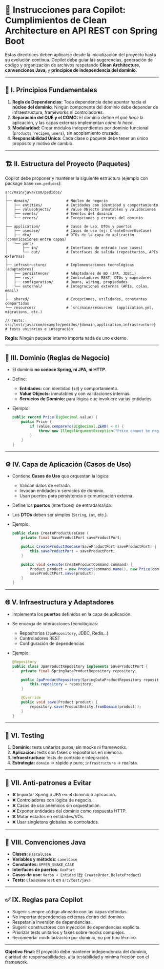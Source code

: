 # 🧭 Instrucciones para Copilot: Cumplimientos de Clean Architecture en API REST con Spring Boot

Estas directrices deben aplicarse desde la inicialización del proyecto hasta su evolución continua. Copilot debe guiar las sugerencias, generación de código y organización de archivos respetando **Clean Architecture**, **convenciones Java**, y **principios de independencia del dominio**.

---

## 🧩 I. Principios Fundamentales

1. **Regla de Dependencias:** Toda dependencia debe apuntar hacia el **núcleo del dominio**. Ningún componente del dominio debe depender de infraestructura, frameworks ni controladores.
2. **Separación del QUÉ y el CÓMO:** El dominio define el *qué hace* la aplicación, y las capas externas implementan *cómo lo hace*.
3. **Modularidad:** Crear módulos independientes por dominio funcional (`products`, `recipes`, `users`), sin acoplamiento cruzado.
4. **Responsabilidad Única:** Cada clase o paquete debe tener un único propósito y motivo de cambio.

---

## 🏗 II. Estructura del Proyecto (Paquetes)

Copilot debe proponer y mantener la siguiente estructura (ejemplo con package base `com.pedidos`):

```
src/main/java/com/pedidos/
│
├── domain/                 # Núcleo de negocio
│   ├── entities/           # Entidades con identidad y comportamiento
│   ├── valueobjects/       # Value Objects inmutables y validaciones
│   ├── events/             # Eventos del dominio
│   └── errors/             # Excepciones y errores del dominio
│
├── application/            # Casos de uso, DTOs y puertos
│   ├── usecase/            # Casos de uso (ej: CreateOrderUseCase)
│   ├── dto/                # DTOs de la capa de aplicación (comunicaciones entre capas)
│   └── port/
│       ├── in/             # Interfaces de entrada (use cases)
│       └── out/            # Interfaces de salida (repositorios, APIs externas)
│
├── infrastructure/         # Implementaciones tecnológicas (adaptadores)
│   ├── persistence/        # Adaptadores de BD (JPA, JDBC…)
│   ├── rest/               # Controladores REST, DTOs y mapeadores
│   ├── configuration/      # Beans, wiring, propiedades
│   └── external/           # Integraciones externas (APIs, colas, email)
│
├── shared/                 # Excepciones, utilidades, constantes compartidas
└── resources/              # `src/main/resources` (application.yml, migrations, etc.)

// Tests:
src/test/java/com/example/pedidos/{domain,application,infrastructure}  # tests unitarios e integración
```

**Regla:** Ningún paquete interno importa nada de uno externo.

---

## 🧠 III. Dominio (Reglas de Negocio)

* El dominio **no conoce Spring, ni JPA, ni HTTP**.
* Define:

  * **Entidades:** con identidad (`id`) y comportamiento.
  * **Value Objects:** inmutables y con validaciones internas.
  * **Servicios de Dominio:** para lógica que involucre varias entidades.
* Ejemplo:

  ```java
  public record Price(BigDecimal value) {
      public Price {
          if (value.compareTo(BigDecimal.ZERO) < 0) {
              throw new IllegalArgumentException("Price cannot be negative");
          }
      }
  }
  ```

---

## ⚙️ IV. Capa de Aplicación (Casos de Uso)

* Contiene **Casos de Uso** que orquestan la lógica:

  * Validan datos de entrada.
  * Invocan entidades o servicios de dominio.
  * Usan puertos para persistencia o comunicación externa.
* Define los **puertos** (interfaces) de entrada/salida.
* Los **DTOs** deben ser simples (`String`, `int`, etc.).
* Ejemplo:

  ```java
  public class CreateProductUseCase {
      private final SaveProductPort saveProductPort;

      public CreateProductUseCase(SaveProductPort saveProductPort) {
          this.saveProductPort = saveProductPort;
      }

      public void execute(CreateProductCommand command) {
          Product product = new Product(command.name(), new Price(command.price()));
          saveProductPort.save(product);
      }
  }
  ```

---

## 🌐 V. Infraestructura y Adaptadores

* Implementa los **puertos** definidos en la capa de aplicación.
* Se encarga de interacciones tecnológicas:

  * Repositorios (`JpaRepository`, JDBC, Redis…)
  * Controladores REST
  * Configuración de dependencias
* Ejemplo:

  ```java
  @Repository
  public class JpaProductRepository implements SaveProductPort {
      private final SpringDataProductRepository repository;

      public JpaProductRepository(SpringDataProductRepository repository) {
          this.repository = repository;
      }

      @Override
      public void save(Product product) {
          repository.save(ProductEntity.fromDomain(product));
      }
  }
  ```

---

## 🧪 VI. Testing

1. **Dominio:** tests unitarios puros, sin mocks ni frameworks.
2. **Aplicación:** tests con fakes o repositorios en memoria.
3. **Infraestructura:** tests de contrato e integración.
4. **Estrategia:** `domain` → rápido y puro; `infrastructure` → realista.

---

## 🚫 VII. Anti-patrones a Evitar

* ❌ Importar Spring o JPA en el dominio o aplicación.
* ❌ Controladores con lógica de negocio.
* ❌ Casos de uso anémicos sin orquestación.
* ❌ Exponer entidades del dominio como respuesta HTTP.
* ❌ Mutar estados en entidades/VOs.
* ❌ Usar singletons globales no controlados.

---

## 🧭 VIII. Convenciones Java

* **Clases:** `PascalCase`
* **Variables y métodos:** `camelCase`
* **Constantes:** `UPPER_SNAKE_CASE`
* **Interfaces de puertos:** `XxxPort`
* **Casos de uso:** `Verbo + Entidad` (Ej: `CreateOrder`, `DeleteProduct`)
* **Tests:** `ClassNameTest` en `src/test/java`

---

## ✅ IX. Reglas para Copilot

* Sugerir siempre código alineado con las capas definidas.
* No importar dependencias externas dentro del dominio.
* Respetar la inversión de dependencias.
* Sugerir constructores con inyección de dependencias explícita.
* Priorizar tests unitarios y fakes sobre mocks complejos.
* Recomendar modularización por dominio, no por tipo técnico.

---

**Objetivo Final:**
El proyecto debe mantener independencia del dominio, claridad de responsabilidades, alta testabilidad y mínima fricción con el framework.
